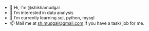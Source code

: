 - 👋 Hi, I’m @shikhamudgal
- 👀 I’m interested in data analysis 
- 🌱 I’m currently learning sql, python, mysql
- 📫 Mail me at sh.mudgal@gmail.com if you have a task/ job for me.

<!---
shikhamudgal/shikhamudgal is a ✨ special ✨ repository because its `README.md` (this file) appears on your GitHub profile.
You can click the Preview link to take a look at your changes.
--->
